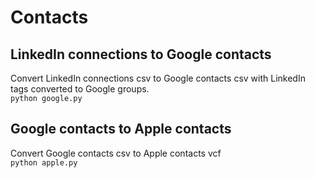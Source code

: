 # Contacts
## LinkedIn connections to Google contacts
Convert LinkedIn connections csv to Google contacts csv with LinkedIn tags converted to Google groups.  
`python google.py`  

## Google contacts to Apple contacts
Convert Google contacts csv to Apple contacts vcf  
`python apple.py`  
